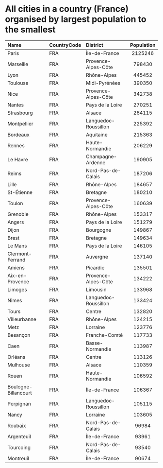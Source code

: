 # All cities in a country (France) organised by largest population to the smallest

| Name | CountryCode | District | Population |
| :--- | :--- | :--- | :---: |
|Paris|FRA|Île-de-France|2125246|
|Marseille|FRA|Provence-Alpes-Côte|798430|
|Lyon|FRA|Rhône-Alpes|445452|
|Toulouse|FRA|Midi-Pyrénées|390350|
|Nice|FRA|Provence-Alpes-Côte|342738|
|Nantes|FRA|Pays de la Loire|270251|
|Strasbourg|FRA|Alsace|264115|
|Montpellier|FRA|Languedoc-Roussillon|225392|
|Bordeaux|FRA|Aquitaine|215363|
|Rennes|FRA|Haute-Normandie|206229|
|Le Havre|FRA|Champagne-Ardenne|190905|
|Reims|FRA|Nord-Pas-de-Calais|187206|
|Lille|FRA|Rhône-Alpes|184657|
|St-Étienne|FRA|Bretagne|180210|
|Toulon|FRA|Provence-Alpes-Côte|160639|
|Grenoble|FRA|Rhône-Alpes|153317|
|Angers|FRA|Pays de la Loire|151279|
|Dijon|FRA|Bourgogne|149867|
|Brest|FRA|Bretagne|149634|
|Le Mans|FRA|Pays de la Loire|146105|
|Clermont-Ferrand|FRA|Auvergne|137140|
|Amiens|FRA|Picardie|135501|
|Aix-en-Provence|FRA|Provence-Alpes-Côte|134222|
|Limoges|FRA|Limousin|133968|
|Nîmes|FRA|Languedoc-Roussillon|133424|
|Tours|FRA|Centre|132820|
|Villeurbanne|FRA|Rhône-Alpes|124215|
|Metz|FRA|Lorraine|123776|
|Besançon|FRA|Franche-Comté|117733|
|Caen|FRA|Basse-Normandie|113987|
|Orléans|FRA|Centre|113126|
|Mulhouse|FRA|Alsace|110359|
|Rouen|FRA|Haute-Normandie|106592|
|Boulogne-Billancourt|FRA|Île-de-France|106367|
|Perpignan|FRA|Languedoc-Roussillon|105115|
|Nancy|FRA|Lorraine|103605|
|Roubaix|FRA|Nord-Pas-de-Calais|96984|
|Argenteuil|FRA|Île-de-France|93961|
|Tourcoing|FRA|Nord-Pas-de-Calais|93540|
|Montreuil|FRA|Île-de-France|90674|
